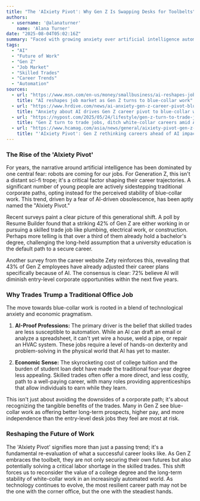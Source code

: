 ```yaml
---
title: "The 'AIxiety Pivot': Why Gen Z Is Swapping Desks for Toolbelts"
authors:
  - username: '@alanaturner'
    name: 'Alana Turner'
date: "2025-08-04T05:02:16Z"
summary: "Faced with growing anxiety over artificial intelligence automating white-collar jobs, Gen Z is making a pragmatic shift. Discover why the youngest generation in the workforce is increasingly turning to skilled trades, a phenomenon dubbed the 'AIxiety Pivot'."
tags:
  - "AI"
  - "Future of Work"
  - "Gen Z"
  - "Job Market"
  - "Skilled Trades"
  - "Career Trends"
  - "Automation"
sources:
  - url: "https://www.msn.com/en-us/money/smallbusiness/ai-reshapes-job-market-as-gen-z-turns-to-blue-collar-work/ar-AA1JQ4oB"
    title: "AI reshapes job market as Gen Z turns to blue-collar work"
  - url: "https://www.hrdive.com/news/ai-anxiety-gen-z-career-pivot-blue-collar-work/756385/"
    title: "Anxiety about AI drives Gen Z career pivot to blue-collar work, survey finds"
  - url: "https://nypost.com/2025/05/24/lifestyle/gen-z-turn-to-trade-jobs-ditch-white-collar-careers-amid-ai-uncertainty-poor-corporate-wages/"
    title: "Gen Z turn to trade jobs, ditch white-collar careers amid AI uncertainty, poor corporate wages"
  - url: "https://www.hcamag.com/asia/news/general/aixiety-pivot-gen-z-rethinking-careers-ahead-of-ai-impact/544419"
    title: "'AIxiety Pivot': Gen Z rethinking careers ahead of AI impact"
---
```


### The Rise of the 'AIxiety Pivot'

For years, the narrative around artificial intelligence has been dominated by one central fear: robots are coming for our jobs. For Generation Z, this isn't a distant sci-fi trope; it's a critical factor shaping their career trajectories. A significant number of young people are actively sidestepping traditional corporate paths, opting instead for the perceived stability of blue-collar work. This trend, driven by a fear of AI-driven obsolescence, has been aptly named the "AIxiety Pivot."

Recent surveys paint a clear picture of this generational shift. A poll by Resume Builder found that a striking 42% of Gen Z are either working in or pursuing a skilled trade job like plumbing, electrical work, or construction. Perhaps more telling is that over a third of them already hold a bachelor's degree, challenging the long-held assumption that a university education is the default path to a secure career.

Another survey from the career website Zety reinforces this, revealing that 43% of Gen Z employees have already adjusted their career plans specifically because of AI. The consensus is clear: 72% believe AI will diminish entry-level corporate opportunities within the next five years.

### Why Trades Trump a Traditional Office Job

The move towards blue-collar work is rooted in a blend of technological anxiety and economic pragmatism.

1.  **AI-Proof Professions:** The primary driver is the belief that skilled trades are less susceptible to automation. While an AI can draft an email or analyze a spreadsheet, it can't yet wire a house, weld a pipe, or repair an HVAC system. These jobs require a level of hands-on dexterity and problem-solving in the physical world that AI has yet to master.

2.  **Economic Sense:** The skyrocketing cost of college tuition and the burden of student loan debt have made the traditional four-year degree less appealing. Skilled trades often offer a more direct, and less costly, path to a well-paying career, with many roles providing apprenticeships that allow individuals to earn while they learn.

This isn't just about avoiding the downsides of a corporate path; it's about recognizing the tangible benefits of the trades. Many in Gen Z see blue-collar work as offering better long-term prospects, higher pay, and more independence than the entry-level desk jobs they feel are most at risk.

### Reshaping the Future of Work

The 'AIxiety Pivot' signifies more than just a passing trend; it's a fundamental re-evaluation of what a successful career looks like. As Gen Z embraces the toolbelt, they are not only securing their own futures but also potentially solving a critical labor shortage in the skilled trades. This shift forces us to reconsider the value of a college degree and the long-term stability of white-collar work in an increasingly automated world. As technology continues to evolve, the most resilient career path may not be the one with the corner office, but the one with the steadiest hands.
